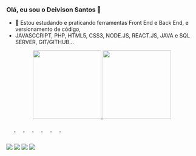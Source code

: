 ### Olá, eu sou o Deivison Santos 👋



- 🌱 Estou estudando e praticando ferramentas Front End e Back End, e versionamento de código,
- JAVASCCRIPT, PHP, HTML5, CSS3, NODE.JS, REACT.JS, JAVA e SQL SERVER, GIT/GITHUB...

<div align="center">
  <a href="https://github.com/Deivison1">
  <img height="180em" src="https://github-readme-stats.vercel.app/api?username=Deivison1&show_icons=true&theme=dracula&include_all_commits=true&count_private=true"/>
  <img height="180em" src="https://github-readme-stats.vercel.app/api/top-langs/?username=Deivison1&layout=compact&langs_count=7&theme=dracula"/>
</div>
<br>
  <div>
    <img align="center" height="10" width="20" src="https://cdn.jsdelivr.net/gh/devicons/devicon/icons/javascript/javascript-original.svg"> 
    <img align="center" height="10" width="20" src="https://cdn.jsdelivr.net/gh/devicons/devicon/icons/html5/html5-original.svg">
    <img align="center" height="10" width="20" src="https://cdn.jsdelivr.net/gh/devicons/devicon/icons/css3/css3-original.svg">
    <img align="center" height="10" width="20" src="https://cdn.jsdelivr.net/gh/devicons/devicon/icons/nodejs/nodejs-plain.svg">
    <img align="center" height="10" width="20" src="https://cdn.jsdelivr.net/gh/devicons/devicon/icons/react/react-original.svg">
    <img align="center" height="10" width="20" src="https://cdn.jsdelivr.net/gh/devicons/devicon/icons/java/java-original.svg">
    <img align="center" height="10" width="20" src="https://cdn.jsdelivr.net/gh/devicons/devicon/icons/git/git-original.svg">
    
  </div>

  ##
  
  <div>
    <a href="https://web.whatsapp.com/" target="_black"><img src="https://img.shields.io/badge/WhatsApp-25D366?"></a>
    <a href="https://mail.google.com/mail/u/1/#inbox" target="_blank"><img src="https://img.shields.io/badge/Gmail-D14836?" target="_blank"></a>
    <a href="https://www.facebook.com/deivison.santos.5473" target="_blank"><img src="https://img.shields.io/badge/Facebook-1877F2?"></a>
    <a href="https://www.linkedin.com/in/deivison-santos-143a60153/" targer="_blank"><img src="https://img.shields.io/badge/LinkedIn-0077B5?"></a>
    
    
  </div>
